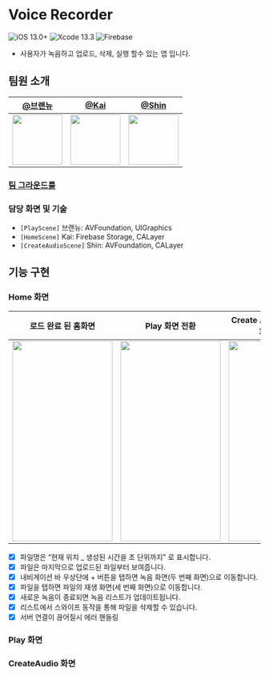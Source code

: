 
# Voice Recorder 
![iOS 13.0+](https://img.shields.io/badge/iOS-13.0%2B-lightgrey) ![Xcode 13.3](https://img.shields.io/badge/Xcode-13.3-blue)
![Firebase](https://img.shields.io/badge/Firebase-9.3.0-orange)

- 사용자가 녹음하고 업로드, 삭제, 실행 할수 있는 앱 입니다.


## 팀원 소개 
| [@브랜뉴](https://github.com/Brandnew-one)                                                    | [@Kai](https://github.com/TaeKyeongKim)                                                    | [@Shin](https://github.com/dongeunshin)                                                       |
| ------------------------------------------------------------------------------------------ | ------------------------------------------------------------------------------------------ | ------------------------------------------------------------------------------------------ |
| <img src="https://user-images.githubusercontent.com/36659877/178030910-4e17a9a6-2681-44ed-b5de-57444d42e31e.png" width="100" height="100"/> | <img src="https://avatars.githubusercontent.com/u/36659877?v=4" width="100" height="100"/> | <img src="https://user-images.githubusercontent.com/36659877/178031029-88b78f93-cda4-403d-ad09-5c7d71a0e9f9.png" width="100" height="100"/> |


### [팀 그라운드룰](https://github.com/TaeKyeongKim/VoiceRecorder-teamBSK/wiki/%08Home#%EA%B7%B8%EB%9D%BC%EC%9A%B4%EB%93%9C-%EB%A3%B0)
### 담당 화면 및 기술 
- `[PlayScene]` 브랜뉴: AVFoundation, UIGraphics 
- `[HomeScene]` Kai: Firebase Storage, CALayer 
- `[CreateAudioScene]` Shin: AVFoundation, CALayer

## 기능 구현 
### Home 화면
| **로드 완료 된 홈화면**|**Play 화면 전환**|**Create Audio 화면 전환 및 파일 업로드**|**파일 삭제**|**서버 연결이 끊어질시 에러 핸들링**|
|---|---|---|---|---|
|<img src="https://user-images.githubusercontent.com/36659877/178033770-a0234859-1114-473b-8b1f-ba909157aa9e.png" width="200" height="400"/>|<img src="https://user-images.githubusercontent.com/36659877/178035769-052679e5-09a6-4edc-80cd-9446c5dc6632.gif" width="200" height="400"/>|<img src="https://user-images.githubusercontent.com/36659877/178035835-1653603a-4376-4df2-8c64-52be71299c2d.gif" width="200" height="400"/>|<img src="https://user-images.githubusercontent.com/36659877/178037351-6eb6099b-ba96-447c-af96-0f6728fa3aca.gif" width="200" height="400"/>|<img src="https://user-images.githubusercontent.com/36659877/178036138-aa307f24-19bf-4f9d-a406-596631f6155f.gif" width="200" height="400"/>|

- [x] 파일명은 “현재 위치 _ 생성된 시간을 초 단위까지” 로 표시합니다.
- [x] 파일은 마지막으로 업로드된 파일부터 보여줍니다. 
- [x] 내비게이션 바 우상단에 + 버튼을 탭하면 녹음 화면(두 번째 화면)으로 이동합니다.
- [x] 파일을 탭하면 파일의 재생 화면(세 번째 화면)으로 이동합니다.
- [x] 새로운 녹음이 종료되면 녹음 리스트가 업데이트됩니다.
- [x] 리스트에서 스와이프 동작을 통해 파일을 삭제할 수 있습니다.
- [x] 서버 연결이 끊어질시 에러 핸들링

### Play 화면

### CreateAudio 화면

